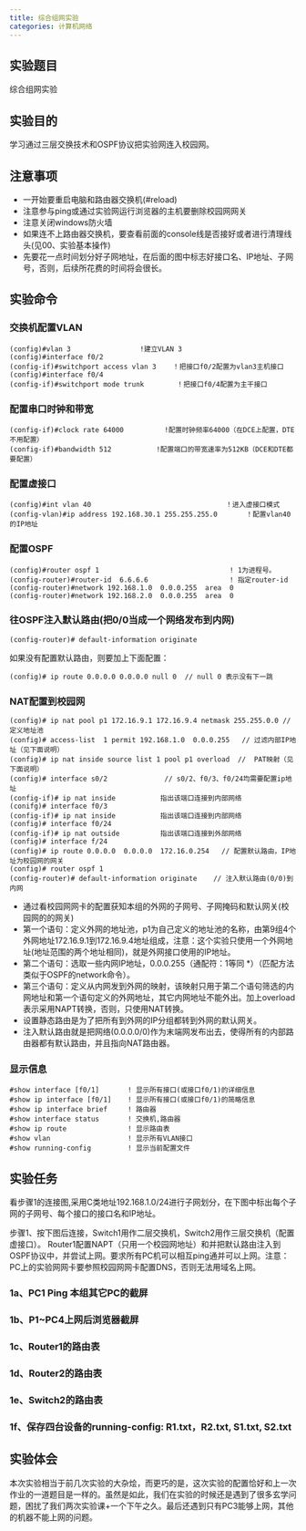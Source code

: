 ```yaml
---
title: 综合组网实验
categories: 计算机网络
---
```

## 实验题目

综合组网实验

## 实验目的

学习通过三层交换技术和OSPF协议把实验网连入校园网。

## 注意事项

- 一开始要重启电脑和路由器交换机(#reload)
- 注意参与ping或通过实验网运行浏览器的主机要删除校园网网关
- 注意关闭windows防火墙
- 如果连不上路由器交换机，要查看前面的console线是否接好或者进行清理线头(见00、实验基本操作)
- 先要花一点时间划分好子网地址，在后面的图中标志好接口名、IP地址、子网号，否则，后续所花费的时间将会很长。

## 实验命令

### 交换机配置VLAN

```plaintext
(config)#vlan 3 				!建立VLAN 3
(config)#interface f0/2
(config-if)#switchport access vlan 3	！把接口f0/2配置为vlan3主机接口
(config)#interface f0/4
(config-if)#switchport mode trunk	     ！把接口f0/4配置为主干接口
```

### 配置串口时钟和带宽

```plaintext
(config-if)#clock rate 64000          !配置时钟频率64000（在DCE上配置，DTE不用配置）
(config-if)#bandwidth 512           !配置端口的带宽速率为512KB（DCE和DTE都要配置）
```

### 配置虚接口

```plaintext
(config)#int vlan 40							  	 ！进入虚接口模式
(config-vlan)#ip address 192.168.30.1 255.255.255.0       ！配置vlan40的IP地址
```

### 配置OSPF

```plaintext
(config)#router ospf 1                                ! 1为进程号。
(config-router)#router-id  6.6.6.6                    ! 指定router-id
(config-router)#network 192.168.1.0  0.0.0.255  area  0
(config-router)#network 192.168.2.0  0.0.0.255  area  0
```

### 往OSPF注入默认路由(把0/0当成一个网络发布到内网)

```plaintext
(config-router)# default-information originate
```

如果没有配置默认路由，则要加上下面配置：

```plaintext
(config)# ip route 0.0.0.0 0.0.0.0 null 0  // null 0 表示没有下一跳
```

### NAT配置到校园网

```plaintext
(config)# ip nat pool p1 172.16.9.1 172.16.9.4 netmask 255.255.0.0 // 定义地址池
(config)# access-list  1 permit 192.168.1.0  0.0.0.255   // 过滤内部IP地址（见下面说明）
(config)# ip nat inside source list 1 pool p1 overload  //  PAT映射（见下面说明）
(config)# interface s0/2              // s0/2、f0/3、f0/24均需要配置ip地址
(config-if)# ip nat inside           指出该端口连接到内部网络
(conifg)# interface f0/3
(config-if)# ip nat inside           指出该端口连接到内部网络
(config)# interface f0/24
(config-if)# ip nat outside          指出该端口连接到外部网络
(config)# interface f/24
(config)# ip route 0.0.0.0  0.0.0.0  172.16.0.254   // 配置默认路由，IP地址为校园网的网关
(config)# router ospf 1
(config-router)# default-information originate    // 注入默认路由(0/0)到内网
```

- 通过看校园网网卡的配置获知本组的外网的子网号、子网掩码和默认网关(校园网的的网关)
- 第一个语句：定义外网的地址池，p1为自己定义的地址池的名称，由第9组4个外网地址172.16.9.1到172.16.9.4地址组成，注意：这个实验只使用一个外网地址(地址范围的两个地址相同)，就是外网接口使用的IP地址。
- 第二个语句：选取一些内网IP地址，0.0.0.255（通配符：1等同 *）（匹配方法类似于OSPF的network命令）。
- 第三个语句：定义从内网发到外网的映射，该映射只用于第二个语句筛选的内网地址和第一个语句定义的外网地址，其它内网地址不能外出。加上overload表示采用NAPT转换，否则，只使用NAT转换。
- 设置静态路由是为了把所有到外网的IP分组都转到外网的默认网关。
- 注入默认路由就是把网络(0.0.0.0/0)作为末端网发布出去，使得所有的内部路由器都有默认路由，并且指向NAT路由器。

### 显示信息

```plaintext
#show interface [f0/1]       ! 显示所有接口(或接口f0/1)的详细信息
#show ip interface [f0/1]    ! 显示所有接口(或接口f0/1)的简略信息
#show ip interface brief     ! 路由器
#show interface status       ! 交换机,路由器
#show ip route               ! 显示路由表
#show vlan                   ! 显示所有VLAN接口
#show running-config         ! 显示当前配置文件
```

## 实验任务

看步骤1的连接图,采用C类地址192.168.1.0/24进行子网划分，在下图中标出每个子网的子网号、每个接口的接口名和IP地址。

步骤1、按下图后连接，Switch1用作二层交换机，Switch2用作三层交换机（配置虚接口）。 Router1配置NAPT（只用一个校园网地址）和并把默认路由注入到OSPF协议中，并尝试上网。要求所有PC机可以相互ping通并可以上网。注意：PC上的实验网网卡要参照校园网网卡配置DNS，否则无法用域名上网。

### 1a、PC1 Ping 本组其它PC的截屏

### 1b、P1~PC4上网后浏览器截屏

### 1c、Router1的路由表

### 1d、Router2的路由表

### 1e、Switch2的路由表

### 1f、保存四台设备的running-config: R1.txt，R2.txt, S1.txt, S2.txt

## 实验体会

本次实验相当于前几次实验的大杂烩，而更巧的是，这次实验的配置恰好和上一次作业的一道题目是一样的。虽然是如此，我们在实验的时候还是遇到了很多玄学问题，困扰了我们两次实验课+一个下午之久。最后还遇到只有PC3能够上网，其他的机器不能上网的问题。
